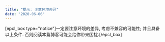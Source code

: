 ```yaml
---
title: "提示: 注意环境差异"
date: "2020-06-06"
---
```


\[epcl\_box type="notice"\]一定要注意环境的差异, 考虑不兼容的可能性; 并且具备以上条件. 否则阅读本篇博客可能会给你带来困扰.\[/epcl\_box\]

